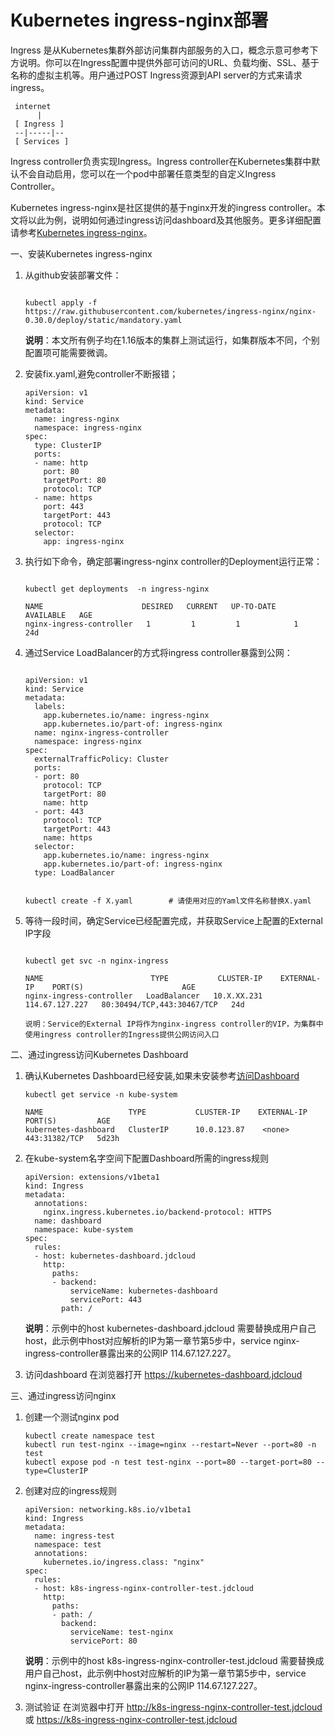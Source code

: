 
# Kubernetes ingress-nginx部署
Ingress 是从Kubernetes集群外部访问集群内部服务的入口，概念示意可参考下方说明。你可以在Ingress配置中提供外部可访问的URL、负载均衡、SSL、基于名称的虚拟主机等。用户通过POST Ingress资源到API server的方式来请求ingress。 

  ```
   internet
        |
   [ Ingress ]
   --|-----|--
   [ Services ]
  ```
Ingress controller负责实现Ingress。Ingress controller在Kubernetes集群中默认不会自动启用，您可以在一个pod中部署任意类型的自定义Ingress Controller。

Kubernetes ingress-nginx是社区提供的基于nginx开发的ingress controller。本文将以此为例，说明如何通过ingress访问dashboard及其他服务。更多详细配置请参考[Kubernetes ingress-nginx](https://github.com/kubernetes/ingress-nginx)。

一、安装Kubernetes ingress-nginx
1. 从github安装部署文件：

    ```
    
    kubectl apply -f https://raw.githubusercontent.com/kubernetes/ingress-nginx/nginx-0.30.0/deploy/static/mandatory.yaml
    ```

    **说明**：本文所有例子均在1.16版本的集群上测试运行，如集群版本不同，个别配置项可能需要微调。
2. 安装fix.yaml,避免controller不断报错；

    ```
    apiVersion: v1
    kind: Service
    metadata:
      name: ingress-nginx
      namespace: ingress-nginx
    spec:
      type: ClusterIP
      ports:
      - name: http
        port: 80
        targetPort: 80
        protocol: TCP
      - name: https
        port: 443
        targetPort: 443
        protocol: TCP
      selector:
        app: ingress-nginx
    ```

3. 执行如下命令，确定部署ingress-nginx controller的Deployment运行正常：

    ```
    
    kubectl get deployments  -n ingress-nginx

    NAME                      DESIRED   CURRENT   UP-TO-DATE   AVAILABLE   AGE
    nginx-ingress-controller   1         1         1            1           24d
    ```
4. 通过Service LoadBalancer的方式将ingress controller暴露到公网：

    ```
    
    apiVersion: v1
    kind: Service
    metadata:
      labels:
        app.kubernetes.io/name: ingress-nginx
        app.kubernetes.io/part-of: ingress-nginx
      name: nginx-ingress-controller
      namespace: ingress-nginx
    spec:
      externalTrafficPolicy: Cluster
      ports:
      - port: 80
        protocol: TCP
        targetPort: 80
        name: http
      - port: 443
        protocol: TCP
        targetPort: 443
        name: https
      selector:
        app.kubernetes.io/name: ingress-nginx
        app.kubernetes.io/part-of: ingress-nginx
      type: LoadBalancer
    ```


    ```
    
    kubectl create -f X.yaml        # 请使用对应的Yaml文件名称替换X.yaml
    ```
5. 等待一段时间，确定Service已经配置完成，并获取Service上配置的External IP字段

    ```
    
    kubectl get svc -n nginx-ingress

    NAME                        TYPE           CLUSTER-IP    EXTERNAL-IP    PORT(S)                      AGE
    nginx-ingress-controller   LoadBalancer   10.X.XX.231   114.67.127.227   80:30494/TCP,443:30467/TCP   24d

    说明：Service的External IP将作为nginx-ingress controller的VIP，为集群中使用ingress controller的Ingress提供公网访问入口
    ```

二、通过ingress访问Kubernetes Dashboard
1. 确认Kubernetes Dashboard已经安装,如果未安装参考[访问Dashboard](../Connect-Dashboard.md)
   ```
   kubectl get service -n kube-system
   
   NAME                   TYPE           CLUSTER-IP    EXTERNAL-IP                  PORT(S)         AGE
   kubernetes-dashboard   ClusterIP      10.0.123.87    <none>                      443:31382/TCP   5d23h
   ```
   
2. 在kube-system名字空间下配置Dashboard所需的ingress规则
    ```
    apiVersion: extensions/v1beta1
    kind: Ingress
    metadata:
      annotations:
        nginx.ingress.kubernetes.io/backend-protocol: HTTPS
      name: dashboard
      namespace: kube-system
    spec:
      rules:
      - host: kubernetes-dashboard.jdcloud
        http:
          paths:
          - backend:
              serviceName: kubernetes-dashboard
              servicePort: 443
            path: /
    ```
    **说明**：示例中的host kubernetes-dashboard.jdcloud 需要替换成用户自己host，此示例中host对应解析的IP为第一章节第5步中，service nginx-ingress-controller暴露出来的公网IP 114.67.127.227。

3. 访问dashboard
   在浏览器打开 https://kubernetes-dashboard.jdcloud 
   
三、通过ingress访问nginx
1. 创建一个测试nginx pod
   ```
   kubectl create namespace test
   kubectl run test-nginx --image=nginx --restart=Never --port=80 -n test
   kubectl expose pod -n test test-nginx --port=80 --target-port=80 --type=ClusterIP
   ```
2. 创建对应的ingress规则
   ```
   apiVersion: networking.k8s.io/v1beta1
   kind: Ingress
   metadata:
     name: ingress-test
     namespace: test
     annotations:
       kubernetes.io/ingress.class: "nginx"
   spec:
     rules:
     - host: k8s-ingress-nginx-controller-test.jdcloud
       http:
         paths:
         - path: /
           backend:
             serviceName: test-nginx
             servicePort: 80
    ```
    **说明**：示例中的host k8s-ingress-nginx-controller-test.jdcloud 需要替换成用户自己host，此示例中host对应解析的IP为第一章节第5步中，service nginx-ingress-controller暴露出来的公网IP 114.67.127.227。
    
3. 测试验证
在浏览器中打开 http://k8s-ingress-nginx-controller-test.jdcloud  或 https://k8s-ingress-nginx-controller-test.jdcloud


 
